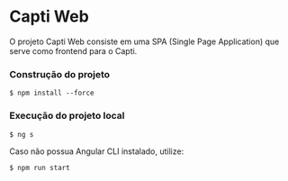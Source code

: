 # Capti Web

O projeto Capti Web consiste em uma SPA (Single Page Application) que serve como frontend para o Capti.

### Construção do projeto
```
$ npm install --force
```

### Execução do projeto local
```
$ ng s
```
Caso não possua Angular CLI instalado, utilize:
```
$ npm run start
```
